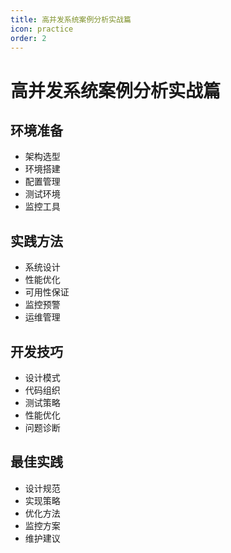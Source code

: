 ```yaml
---
title: 高并发系统案例分析实战篇
icon: practice
order: 2
---
```


# 高并发系统案例分析实战篇

## 环境准备
- 架构选型
- 环境搭建
- 配置管理
- 测试环境
- 监控工具

## 实践方法
- 系统设计
- 性能优化
- 可用性保证
- 监控预警
- 运维管理

## 开发技巧
- 设计模式
- 代码组织
- 测试策略
- 性能优化
- 问题诊断

## 最佳实践
- 设计规范
- 实现策略
- 优化方法
- 监控方案
- 维护建议
